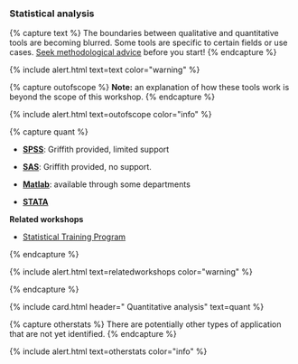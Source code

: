 ### Statistical analysis

{% capture text %}
The boundaries between qualitative and quantitative tools are becoming blurred. Some tools are specific to certain fields or use cases. [Seek methodological advice](https://www.griffith.edu.au/research/research-services/researcher-education-development/statistical-advice) before you start!
{% endcapture %}

{% include alert.html text=text color="warning" %}

{% capture outofscope %}
**Note:** an explanation of how these tools work is beyond the scope of this workshop.
{% endcapture %}

{% include alert.html text=outofscope color="info" %}

{% capture quant %}
 - **[SPSS](https://www.griffith.edu.au/student-computing/available-software)**: Griffith provided, limited support

  - **[SAS](https://www.griffith.edu.au/student-computing/available-software)**: Griffith provided, no support.

 - **[Matlab](https://www.mathworks.com/products/matlab.html)**: available through some departments

 - **[STATA](https://www.stata.com/)**
 
 **Related workshops**

- [Statistical Training Program](https://app.secure.griffith.edu.au/events/category/statistical-training-program)

{% endcapture %}

{% include alert.html text=relatedworkshops color="warning" %}

 {% endcapture %}

{% include card.html header="<i class='fas fa-sort-amount-down'></i> Quantitative analysis" text=quant %}

{% capture otherstats %}
There are potentially other types of application that are not yet identified. 
{% endcapture %}

{% include alert.html text=otherstats color="info" %}
